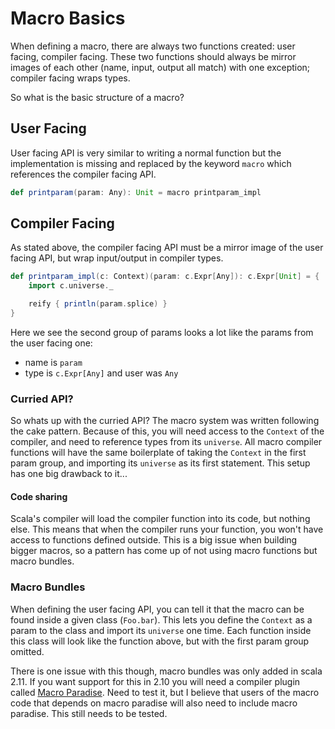 # Macro Basics
When defining a macro, there are always two functions created: user facing, compiler facing.  These two functions should always be mirror images of each other (name, input, output all match) with one exception; compiler facing wraps types.

So what is the basic structure of a macro?

## User Facing
User facing API is very similar to writing a normal function but the implementation is missing and replaced by the keyword `macro` which references the compiler facing API.

```scala
def printparam(param: Any): Unit = macro printparam_impl
```

## Compiler Facing
As stated above, the compiler facing API must be a mirror image of the user facing API, but wrap input/output in compiler types.

```scala
def printparam_impl(c: Context)(param: c.Expr[Any]): c.Expr[Unit] = {
    import c.universe._

    reify { println(param.splice) }
}
```

Here we see the second group of params looks a lot like the params from the user facing one:

* name is `param`
* type is `c.Expr[Any]` and user was `Any`

### Curried API?
So whats up with the curried API?  The macro system was written following the cake pattern.  Because of this, you will need access to the `Context` of the compiler, and need to reference types from its `universe`.  All macro compiler functions will have the same boilerplate of taking the `Context` in the first param group, and importing its `universe` as its first statement.  This setup has one big drawback to it...

#### Code sharing
Scala's compiler will load the compiler function into its code, but nothing else.  This means that when the compiler runs your function, you won't have access to functions defined outside.  This is a big issue when building bigger macros, so a pattern has come up of not using macro functions but macro bundles.

### Macro Bundles
When defining the user facing API, you can tell it that the macro can be found inside a given class (`Foo.bar`).  This lets you define the `Context` as a param to the class and import its `universe` one time.  Each function inside this class will look like the function above, but with the first param group omitted.

There is one issue with this though, macro bundles was only added in scala 2.11.  If you want support for this in 2.10 you will need a compiler plugin called [Macro Paradise](http://docs.scala-lang.org/overviews/macros/paradise.html). Need to test it, but I believe that users of the macro code that depends on macro paradise will also need to include macro paradise.  This still needs to be tested.
